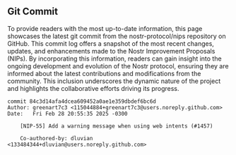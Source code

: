 ## Git Commit
To provide readers with the most up-to-date information, this page showcases the latest git commit from the nostr-protocol/nips repository on GitHub. This commit log offers a snapshot of the most recent changes, updates, and enhancements made to the Nostr Improvement Proposals (NIPs). By incorporating this information, readers can gain insight into the ongoing development and evolution of the Nostr protocol, ensuring they are informed about the latest contributions and modifications from the community. This inclusion underscores the dynamic nature of the project and highlights the collaborative efforts driving its progress.

```shell
commit 84c3d14afa4dcea609452a0ae1e359dbdef6bc6d
Author: greenart7c3 <115044884+greenart7c3@users.noreply.github.com>
Date:   Fri Feb 28 20:55:35 2025 -0300

    [NIP-55] Add a warning message when using web intents (#1457)
    
    Co-authored-by: dluvian <133484344+dluvian@users.noreply.github.com>
```
